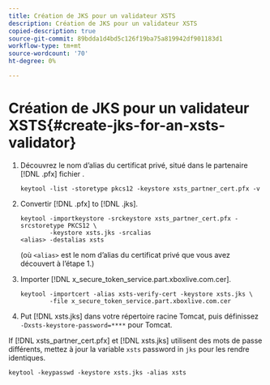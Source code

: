 ```yaml
---
title: Création de JKS pour un validateur XSTS
description: Création de JKS pour un validateur XSTS
copied-description: true
source-git-commit: 89bdda1d4bd5c126f19ba75a819942df901183d1
workflow-type: tm+mt
source-wordcount: '70'
ht-degree: 0%

---
```



# Création de JKS pour un validateur XSTS{#create-jks-for-an-xsts-validator}

1. Découvrez le nom d’alias du certificat privé, situé dans le partenaire [!DNL .pfx] fichier .

   ```
   keytool -list -storetype pkcs12 -keystore xsts_partner_cert.pfx -v 
   ```

1. Convertir [!DNL .pfx] to [!DNL .jks].

   ```
   keytool -importkeystore -srckeystore xsts_partner_cert.pfx -srcstoretype PKCS12 \  
           -keystore xsts.jks -srcalias  
   <alias> -destalias xsts
   ```

   (où `<alias>` est le nom d’alias du certificat privé que vous avez découvert à l’étape 1.)
1. Importer [!DNL x_secure_token_service.part.xboxlive.com.cer].

   ```
   keytool -importcert -alias xsts-verify-cert -keystore xsts.jks \  
           -file x_secure_token_service.part.xboxlive.com.cer 
   ```

1. Put [!DNL xsts.jks] dans votre répertoire racine Tomcat, puis définissez `-Dxsts-keystore-password=****` pour Tomcat.

If [!DNL xsts_partner_cert.pfx] et [!DNL xsts.jks] utilisent des mots de passe différents, mettez à jour la variable `xsts` password in `jks` pour les rendre identiques.

```
keytool -keypasswd -keystore xsts.jks -alias xsts 
```
